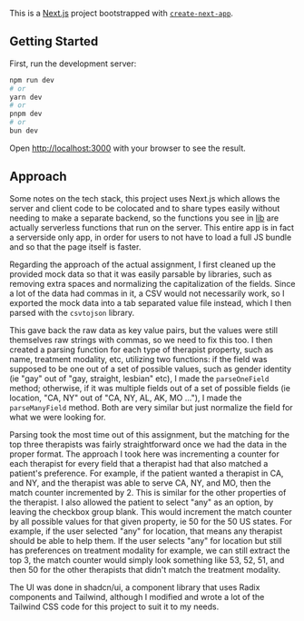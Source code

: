 This is a [Next.js](https://nextjs.org) project bootstrapped with [`create-next-app`](https://nextjs.org/docs/app/api-reference/cli/create-next-app).

## Getting Started

First, run the development server:

```bash
npm run dev
# or
yarn dev
# or
pnpm dev
# or
bun dev
```

Open [http://localhost:3000](http://localhost:3000) with your browser to see the result.

## Approach

Some notes on the tech stack, this project uses Next.js which allows the server and client code to be colocated and to share types easily without needing to make a separate backend, so the functions you see in [lib](./lib/) are actually serverless functions that run on the server. This entire app is in fact a serverside only app, in order for users to not have to load a full JS bundle and so that the page itself is faster.

Regarding the approach of the actual assignment, I first cleaned up the provided mock data so that it was easily parsable by libraries, such as removing extra spaces and normalizing the capitalization of the fields. Since a lot of the data had commas in it, a CSV would not necessarily work, so I exported the mock data into a tab separated value file instead, which I then parsed with the `csvtojson` library. 

This gave back the raw data as key value pairs, but the values were still themselves raw strings with commas, so we need to fix this too. I then created a parsing function for each type of therapist property, such as name, treatment modality, etc, utilizing two functions: if the field was supposed to be one out of a set of possible values, such as gender identity (ie "gay" out of "gay, straight, lesbian" etc), I made the `parseOneField` method; otherwise, if it was multiple fields out of a set of possible fields (ie location, "CA, NY" out of "CA, NY, AL, AK, MO ..."), I made the `parseManyField` method. Both are very similar but just normalize the field for what we were looking for.

Parsing took the most time out of this assignment, but the matching for the top three therapists was fairly straightforward once we had the data in the proper format. The approach I took here was incrementing a counter for each therapist for every field that a therapist had that also matched a patient's preference. For example, if the patient wanted a therapist in CA, and NY, and the therapist was able to serve CA, NY, and MO, then the match counter incremented by 2. This is similar for the other properties of the therapist. I also allowed the patient to select "any" as an option, by leaving the checkbox group blank. This would increment the match counter by all possible values for that given property, ie 50 for the 50 US states. For example, if the user selected "any" for location, that means any therapist should be able to help them. If the user selects "any" for location but still has preferences on treatment modality for example, we can still extract the top 3, the match counter would simply look something like 53, 52, 51, and then 50 for the other therapists that didn't match the treatment modality.

The UI was done in shadcn/ui, a component library that uses Radix components and Tailwind, although I modified and wrote a lot of the Tailwind CSS code for this project to suit it to my needs.